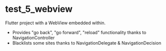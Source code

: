 # test_5_webview

Flutter project with a WebView embedded within.

- Provides "go back", "go forward", "reload" functionality thanks to NavigationController
- Blacklists some sites thanks to NavigationDelegate & NavigationDecision
